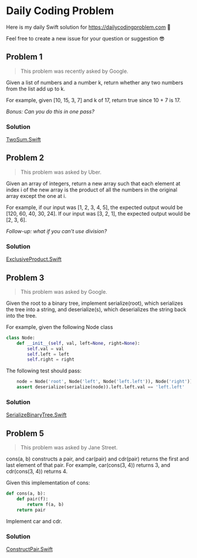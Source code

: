 # Daily Coding Problem
Here is my daily Swift solution for https://dailycodingproblem.com 🤩

Feel free to create a new issue for your question or suggestion 😎

## Problem 1
> This problem was recently asked by Google.

Given a list of numbers and a number k, return whether any two numbers from the list add up to k.

For example, given [10, 15, 3, 7] and k of 17, return true since 10 + 7 is 17.

*Bonus: Can you do this in one pass?*

### Solution

[TwoSum.Swift](Solutions/Problem1/TwoSum.swift)

## Problem 2
> This problem was asked by Uber.

Given an array of integers, return a new array such that each element at index i of the new array is the product of all the numbers in the original array except the one at i.

For example, if our input was [1, 2, 3, 4, 5], the expected output would be [120, 60, 40, 30, 24]. If our input was [3, 2, 1], the expected output would be [2, 3, 6].

*Follow-up: what if you can't use division?*

### Solution

[ExclusiveProduct.Swift](Solutions/Problem2/ExclusiveProduct.swift)

## Problem 3
> This problem was asked by Google.

Given the root to a binary tree, implement serialize(root), which serializes the tree into a string, and deserialize(s), which deserializes the string back into the tree.

For example, given the following Node class

```python
class Node:
	def __init__(self, val, left=None, right=None):
		self.val = val
		self.left = left
		self.right = right
```

The following test should pass:

```python
	node = Node('root', Node('left', Node('left.left')), Node('right'))
	assert deserialize(serialize(node)).left.left.val == 'left.left'
```

### Solution

[SerializeBinaryTree.Swift](Solutions/Problem3/SerializeBinaryTree.swift)

## Problem 5
> This problem was asked by Jane Street.

cons(a, b) constructs a pair, and car(pair) and cdr(pair) returns the first and last element of that pair. For example, car(cons(3, 4)) returns 3, and cdr(cons(3, 4)) returns 4.

Given this implementation of cons:

```python
def cons(a, b):
	def pair(f):
		return f(a, b)
	return pair
```

Implement car and cdr.

### Solution

[ConstructPair.Swift](Solutions/Problem5/ConstructPair.swift)
